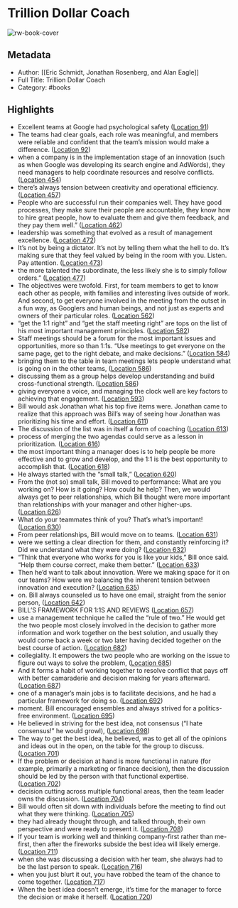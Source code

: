 # Trillion Dollar Coach

![rw-book-cover](https://images-na.ssl-images-amazon.com/images/I/41SkGv3-SuL._SL200_.jpg)

## Metadata
- Author: [[Eric Schmidt, Jonathan Rosenberg, and Alan Eagle]]
- Full Title: Trillion Dollar Coach
- Category: #books

## Highlights
- Excellent teams at Google had psychological safety ([Location 91](https://readwise.io/to_kindle?action=open&asin=B07JFKHCNY&location=91))
- The teams had clear goals, each role was meaningful, and members were reliable and confident that the team’s mission would make a difference. ([Location 92](https://readwise.io/to_kindle?action=open&asin=B07JFKHCNY&location=92))
- when a company is in the implementation stage of an innovation (such as when Google was developing its search engine and AdWords), they need managers to help coordinate resources and resolve conflicts. ([Location 454](https://readwise.io/to_kindle?action=open&asin=B07JFKHCNY&location=454))
- there’s always tension between creativity and operational efficiency. ([Location 457](https://readwise.io/to_kindle?action=open&asin=B07JFKHCNY&location=457))
- People who are successful run their companies well. They have good processes, they make sure their people are accountable, they know how to hire great people, how to evaluate them and give them feedback, and they pay them well.” ([Location 462](https://readwise.io/to_kindle?action=open&asin=B07JFKHCNY&location=462))
- leadership was something that evolved as a result of management excellence. ([Location 472](https://readwise.io/to_kindle?action=open&asin=B07JFKHCNY&location=472))
- It’s not by being a dictator. It’s not by telling them what the hell to do. It’s making sure that they feel valued by being in the room with you. Listen. Pay attention. ([Location 473](https://readwise.io/to_kindle?action=open&asin=B07JFKHCNY&location=473))
- the more talented the subordinate, the less likely she is to simply follow orders.” ([Location 477](https://readwise.io/to_kindle?action=open&asin=B07JFKHCNY&location=477))
- The objectives were twofold. First, for team members to get to know each other as people, with families and interesting lives outside of work. And second, to get everyone involved in the meeting from the outset in a fun way, as Googlers and human beings, and not just as experts and owners of their particular roles. ([Location 562](https://readwise.io/to_kindle?action=open&asin=B07JFKHCNY&location=562))
- “get the 1:1 right” and “get the staff meeting right” are tops on the list of his most important management principles. ([Location 582](https://readwise.io/to_kindle?action=open&asin=B07JFKHCNY&location=582))
- Staff meetings should be a forum for the most important issues and opportunities, more so than 1:1s. “Use meetings to get everyone on the same page, get to the right debate, and make decisions.” ([Location 584](https://readwise.io/to_kindle?action=open&asin=B07JFKHCNY&location=584))
- bringing them to the table in team meetings lets people understand what is going on in the other teams, ([Location 586](https://readwise.io/to_kindle?action=open&asin=B07JFKHCNY&location=586))
- discussing them as a group helps develop understanding and build cross-functional strength. ([Location 586](https://readwise.io/to_kindle?action=open&asin=B07JFKHCNY&location=586))
- giving everyone a voice, and managing the clock well are key factors to achieving that engagement. ([Location 593](https://readwise.io/to_kindle?action=open&asin=B07JFKHCNY&location=593))
- Bill would ask Jonathan what his top five items were. Jonathan came to realize that this approach was Bill’s way of seeing how Jonathan was prioritizing his time and effort. ([Location 611](https://readwise.io/to_kindle?action=open&asin=B07JFKHCNY&location=611))
- The discussion of the list was in itself a form of coaching ([Location 613](https://readwise.io/to_kindle?action=open&asin=B07JFKHCNY&location=613))
- process of merging the two agendas could serve as a lesson in prioritization. ([Location 616](https://readwise.io/to_kindle?action=open&asin=B07JFKHCNY&location=616))
- the most important thing a manager does is to help people be more effective and to grow and develop, and the 1:1 is the best opportunity to accomplish that. ([Location 618](https://readwise.io/to_kindle?action=open&asin=B07JFKHCNY&location=618))
- He always started with the “small talk,” ([Location 620](https://readwise.io/to_kindle?action=open&asin=B07JFKHCNY&location=620))
- From the (not so) small talk, Bill moved to performance: What are you working on? How is it going? How could he help? Then, we would always get to peer relationships, which Bill thought were more important than relationships with your manager and other higher-ups. ([Location 626](https://readwise.io/to_kindle?action=open&asin=B07JFKHCNY&location=626))
- What do your teammates think of you? That’s what’s important! ([Location 630](https://readwise.io/to_kindle?action=open&asin=B07JFKHCNY&location=630))
- From peer relationships, Bill would move on to teams. ([Location 631](https://readwise.io/to_kindle?action=open&asin=B07JFKHCNY&location=631))
- were we setting a clear direction for them, and constantly reinforcing it? Did we understand what they were doing? ([Location 632](https://readwise.io/to_kindle?action=open&asin=B07JFKHCNY&location=632))
- “Think that everyone who works for you is like your kids,” Bill once said. “Help them course correct, make them better.” ([Location 633](https://readwise.io/to_kindle?action=open&asin=B07JFKHCNY&location=633))
- Then he’d want to talk about innovation. Were we making space for it on our teams? How were we balancing the inherent tension between innovation and execution? ([Location 635](https://readwise.io/to_kindle?action=open&asin=B07JFKHCNY&location=635))
- on. Bill always counseled us to have one email, straight from the senior person, ([Location 642](https://readwise.io/to_kindle?action=open&asin=B07JFKHCNY&location=642))
- BILL’S FRAMEWORK FOR 1:1S AND REVIEWS ([Location 657](https://readwise.io/to_kindle?action=open&asin=B07JFKHCNY&location=657))
- use a management technique he called the “rule of two.” He would get the two people most closely involved in the decision to gather more information and work together on the best solution, and usually they would come back a week or two later having decided together on the best course of action. ([Location 682](https://readwise.io/to_kindle?action=open&asin=B07JFKHCNY&location=682))
- collegiality. It empowers the two people who are working on the issue to figure out ways to solve the problem, ([Location 685](https://readwise.io/to_kindle?action=open&asin=B07JFKHCNY&location=685))
- And it forms a habit of working together to resolve conflict that pays off with better camaraderie and decision making for years afterward. ([Location 687](https://readwise.io/to_kindle?action=open&asin=B07JFKHCNY&location=687))
- one of a manager’s main jobs is to facilitate decisions, and he had a particular framework for doing so. ([Location 692](https://readwise.io/to_kindle?action=open&asin=B07JFKHCNY&location=692))
- moment. Bill encouraged ensembles and always strived for a politics-free environment. ([Location 695](https://readwise.io/to_kindle?action=open&asin=B07JFKHCNY&location=695))
- He believed in striving for the best idea, not consensus (“I hate consensus!” he would growl), ([Location 698](https://readwise.io/to_kindle?action=open&asin=B07JFKHCNY&location=698))
- The way to get the best idea, he believed, was to get all of the opinions and ideas out in the open, on the table for the group to discuss. ([Location 701](https://readwise.io/to_kindle?action=open&asin=B07JFKHCNY&location=701))
- If the problem or decision at hand is more functional in nature (for example, primarily a marketing or finance decision), then the discussion should be led by the person with that functional expertise. ([Location 702](https://readwise.io/to_kindle?action=open&asin=B07JFKHCNY&location=702))
- decision cutting across multiple functional areas, then the team leader owns the discussion. ([Location 704](https://readwise.io/to_kindle?action=open&asin=B07JFKHCNY&location=704))
- Bill would often sit down with individuals before the meeting to find out what they were thinking. ([Location 705](https://readwise.io/to_kindle?action=open&asin=B07JFKHCNY&location=705))
- they had already thought through, and talked through, their own perspective and were ready to present it. ([Location 708](https://readwise.io/to_kindle?action=open&asin=B07JFKHCNY&location=708))
- If your team is working well and thinking company-first rather than me-first, then after the fireworks subside the best idea will likely emerge. ([Location 711](https://readwise.io/to_kindle?action=open&asin=B07JFKHCNY&location=711))
- when she was discussing a decision with her team, she always had to be the last person to speak. ([Location 716](https://readwise.io/to_kindle?action=open&asin=B07JFKHCNY&location=716))
- when you just blurt it out, you have robbed the team of the chance to come together. ([Location 717](https://readwise.io/to_kindle?action=open&asin=B07JFKHCNY&location=717))
- When the best idea doesn’t emerge, it’s time for the manager to force the decision or make it herself. ([Location 720](https://readwise.io/to_kindle?action=open&asin=B07JFKHCNY&location=720))
